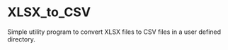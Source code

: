 # XLSX_to_CSV
Simple utility program to convert XLSX files to CSV files in a user defined directory.
